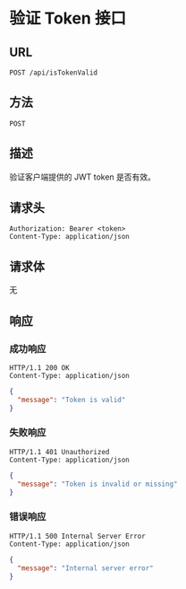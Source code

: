 # 验证 Token 接口

## **URL**

`POST /api/isTokenValid`

## **方法**

`POST`

## **描述**

验证客户端提供的 JWT token 是否有效。

## **请求头**

```http
Authorization: Bearer <token>
Content-Type: application/json
```

## **请求体**

无

## **响应**

### 成功响应

```http
HTTP/1.1 200 OK
Content-Type: application/json
```

```json
{
  "message": "Token is valid"
}
```

### 失败响应

```http
HTTP/1.1 401 Unauthorized
Content-Type: application/json
```

```json
{
  "message": "Token is invalid or missing"
}
```

### 错误响应

```http
HTTP/1.1 500 Internal Server Error
Content-Type: application/json
```

```json
{
  "message": "Internal server error"
}
```
